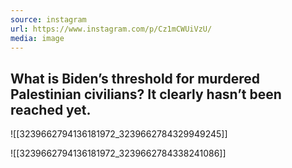 ```yaml
---
source: instagram
url: https://www.instagram.com/p/Cz1mCWUiVzU/
media: image
---
```


## What is Biden’s threshold for murdered Palestinian civilians? It clearly hasn’t been reached yet.

![[3239662794136181972_3239662784329949245]]

![[3239662794136181972_3239662784338241086]]


